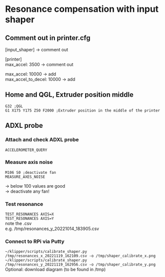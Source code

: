 # Resonance compensation with input shaper
## Comment out in printer.cfg
[input_shaper] -> comment out  

[printer]  
max_accel: 3500 -> comment out  

max_accel: 10000  -> add  
max_accel_to_decel: 10000 -> add  

## Home and QGL, Extruder position middle
```G32 ;QGL```  
```G1 X175 Y175 Z50 F2000 ;Extruder position in the middle of the printer```  

## ADXL probe
### Attach and check ADXL probe
```ACCELEROMETER_QUERY```

### Measure axis noise
```M106 S0 ;deactivate fan```  
```MEASURE_AXES_NOISE```  

-> below 100 values are good  
-> deactivate any fan!

### Test resonance  
```TEST_RESONANCES AXIS=X```  
```TEST_RESONANCES AXIS=Y```  
note the .csv  
e.g. /tmp/resonances_y_20221014_183905.csv  

### Connect to RPi via Putty  
```~/klipper/scripts/calibrate_shaper.py /tmp/resonances_x_20221119_162109.csv -o /tmp/shaper_calibrate_x.png```  
```~/klipper/scripts/calibrate_shaper.py /tmp/resonances_y_20221119_162956.csv -o /tmp/shaper_calibrate_y.png```  
Optional: download diagram (to be found in /tmp)  
